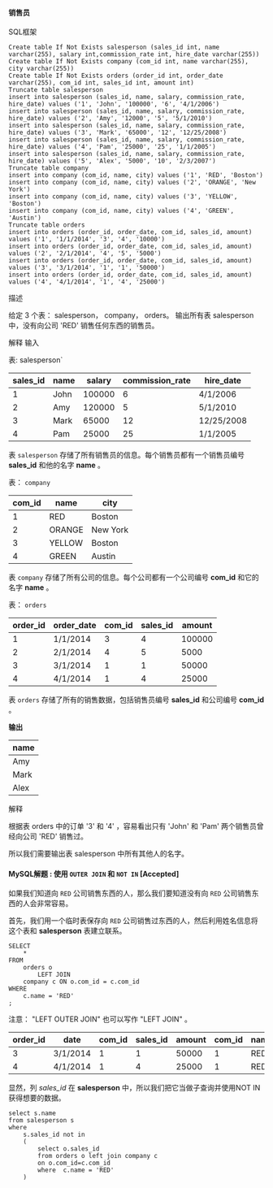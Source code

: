####  销售员

SQL框架

```mysql
Create table If Not Exists salesperson (sales_id int, name varchar(255), salary int,commission_rate int, hire_date varchar(255))
Create table If Not Exists company (com_id int, name varchar(255), city varchar(255))
Create table If Not Exists orders (order_id int, order_date varchar(255), com_id int, sales_id int, amount int)
Truncate table salesperson
insert into salesperson (sales_id, name, salary, commission_rate, hire_date) values ('1', 'John', '100000', '6', '4/1/2006')
insert into salesperson (sales_id, name, salary, commission_rate, hire_date) values ('2', 'Amy', '12000', '5', '5/1/2010')
insert into salesperson (sales_id, name, salary, commission_rate, hire_date) values ('3', 'Mark', '65000', '12', '12/25/2008')
insert into salesperson (sales_id, name, salary, commission_rate, hire_date) values ('4', 'Pam', '25000', '25', '1/1/2005')
insert into salesperson (sales_id, name, salary, commission_rate, hire_date) values ('5', 'Alex', '5000', '10', '2/3/2007')
Truncate table company
insert into company (com_id, name, city) values ('1', 'RED', 'Boston')
insert into company (com_id, name, city) values ('2', 'ORANGE', 'New York')
insert into company (com_id, name, city) values ('3', 'YELLOW', 'Boston')
insert into company (com_id, name, city) values ('4', 'GREEN', 'Austin')
Truncate table orders
insert into orders (order_id, order_date, com_id, sales_id, amount) values ('1', '1/1/2014', '3', '4', '10000')
insert into orders (order_id, order_date, com_id, sales_id, amount) values ('2', '2/1/2014', '4', '5', '5000')
insert into orders (order_id, order_date, com_id, sales_id, amount) values ('3', '3/1/2014', '1', '1', '50000')
insert into orders (order_id, order_date, com_id, sales_id, amount) values ('4', '4/1/2014', '1', '4', '25000')
```

描述

给定 3 个表： salesperson， company， orders。
输出所有表 salesperson 中，没有向公司 'RED' 销售任何东西的销售员。

解释
输入

表: salesperson`

| sales_id | name | salary | commission_rate | hire_date  |
| -------- | ---- | ------ | --------------- | ---------- |
| 1        | John | 100000 | 6               | 4/1/2006   |
| 2        | Amy  | 120000 | 5               | 5/1/2010   |
| 3        | Mark | 65000  | 12              | 12/25/2008 |
| 4        | Pam  | 25000  | 25              | 1/1/2005   |

表 `salesperson` 存储了所有销售员的信息。每个销售员都有一个销售员编号 **sales_id** 和他的名字 **name** 。

表： `company`

| com_id | name   | city     |
| ------ | ------ | -------- |
| 1      | RED    | Boston   |
| 2      | ORANGE | New York |
| 3      | YELLOW | Boston   |
| 4      | GREEN  | Austin   |

表 `company` 存储了所有公司的信息。每个公司都有一个公司编号 **com_id** 和它的名字 **name** 。

表： `orders`

| order_id | order_date | com_id | sales_id | amount |
| -------- | ---------- | ------ | -------- | ------ |
| 1        | 1/1/2014   | 3      | 4        | 100000 |
| 2        | 2/1/2014   | 4      | 5        | 5000   |
| 3        | 3/1/2014   | 1      | 1        | 50000  |
| 4        | 4/1/2014   | 1      | 4        | 25000  |

表 `orders` 存储了所有的销售数据，包括销售员编号 **sales_id** 和公司编号 **com_id** 。

**输出**

| name |
| ---- |
| Amy  |
| Mark |
| Alex |

解释

根据表 orders 中的订单 '3' 和 '4' ，容易看出只有 'John' 和 'Pam' 两个销售员曾经向公司 'RED' 销售过。

所以我们需要输出表 salesperson 中所有其他人的名字。

#### MySQL解题  :  使用 `OUTER JOIN` 和 `NOT IN` [Accepted]

如果我们知道向 `RED` 公司销售东西的人，那么我们要知道没有向 `RED` 公司销售东西的人会非常容易。

首先，我们用一个临时表保存向 `RED` 公司销售过东西的人，然后利用姓名信息将这个表和 **salesperson** 表建立联系。

```mysql
SELECT
    *
FROM
    orders o
        LEFT JOIN
    company c ON o.com_id = c.com_id
WHERE
    c.name = 'RED'
;
```

注意： "LEFT OUTER JOIN" 也可以写作 "LEFT JOIN" 。

| order_id | date     | com_id | sales_id | amount | com_id | name | city   |
| -------- | -------- | ------ | -------- | ------ | ------ | ---- | ------ |
| 3        | 3/1/2014 | 1      | 1        | 50000  | 1      | RED  | Boston |
| 4        | 4/1/2014 | 1      | 4        | 25000  | 1      | RED  | Boston |

显然，列 *sales_id* 在 **salesperson** 中，所以我们把它当做子查询并使用NOT IN获得想要的数据。

```mysql
select s.name 
from salesperson s
where 
    s.sales_id not in
    (
        select o.sales_id 
        from orders o left join company c 
        on o.com_id=c.com_id
        where  c.name = 'RED'
    )
```





